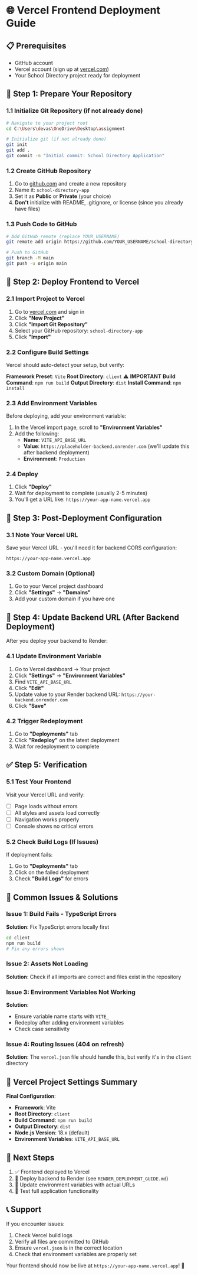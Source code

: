 # 🌐 Vercel Frontend Deployment Guide

## 📋 **Prerequisites**
- GitHub account
- Vercel account (sign up at [vercel.com](https://vercel.com))
- Your School Directory project ready for deployment

## 🚀 **Step 1: Prepare Your Repository**

### 1.1 Initialize Git Repository (if not already done)
```bash
# Navigate to your project root
cd C:\Users\devas\OneDrive\Desktop\assignment

# Initialize git (if not already done)
git init
git add .
git commit -m "Initial commit: School Directory Application"
```

### 1.2 Create GitHub Repository
1. Go to [github.com](https://github.com) and create a new repository
2. Name it: `school-directory-app`
3. Set it as **Public** or **Private** (your choice)
4. **Don't** initialize with README, .gitignore, or license (since you already have files)

### 1.3 Push Code to GitHub
```bash
# Add GitHub remote (replace YOUR_USERNAME)
git remote add origin https://github.com/YOUR_USERNAME/school-directory-app.git

# Push to GitHub
git branch -M main
git push -u origin main
```

## 🎯 **Step 2: Deploy Frontend to Vercel**

### 2.1 Import Project to Vercel
1. Go to [vercel.com](https://vercel.com) and sign in
2. Click **"New Project"**
3. Click **"Import Git Repository"**
4. Select your GitHub repository: `school-directory-app`
5. Click **"Import"**

### 2.2 Configure Build Settings
Vercel should auto-detect your setup, but verify:

**Framework Preset**: `Vite`
**Root Directory**: `client` ⚠️ **IMPORTANT**
**Build Command**: `npm run build`
**Output Directory**: `dist`
**Install Command**: `npm install`

### 2.3 Add Environment Variables
Before deploying, add your environment variable:

1. In the Vercel import page, scroll to **"Environment Variables"**
2. Add the following:
   - **Name**: `VITE_API_BASE_URL`
   - **Value**: `https://placeholder-backend.onrender.com` (we'll update this after backend deployment)
   - **Environment**: `Production`

### 2.4 Deploy
1. Click **"Deploy"**
2. Wait for deployment to complete (usually 2-5 minutes)
3. You'll get a URL like: `https://your-app-name.vercel.app`

## 📝 **Step 3: Post-Deployment Configuration**

### 3.1 Note Your Vercel URL
Save your Vercel URL - you'll need it for backend CORS configuration:
```
https://your-app-name.vercel.app
```

### 3.2 Custom Domain (Optional)
1. Go to your Vercel project dashboard
2. Click **"Settings"** → **"Domains"**
3. Add your custom domain if you have one

## 🔧 **Step 4: Update Backend URL (After Backend Deployment)**

After you deploy your backend to Render:

### 4.1 Update Environment Variable
1. Go to Vercel dashboard → Your project
2. Click **"Settings"** → **"Environment Variables"**
3. Find `VITE_API_BASE_URL`
4. Click **"Edit"**
5. Update value to your Render backend URL: `https://your-backend.onrender.com`
6. Click **"Save"**

### 4.2 Trigger Redeployment
1. Go to **"Deployments"** tab
2. Click **"Redeploy"** on the latest deployment
3. Wait for redeployment to complete

## ✅ **Step 5: Verification**

### 5.1 Test Your Frontend
Visit your Vercel URL and verify:
- [ ] Page loads without errors
- [ ] All styles and assets load correctly
- [ ] Navigation works properly
- [ ] Console shows no critical errors

### 5.2 Check Build Logs (If Issues)
If deployment fails:
1. Go to **"Deployments"** tab
2. Click on the failed deployment
3. Check **"Build Logs"** for errors

## 🐛 **Common Issues & Solutions**

### Issue 1: Build Fails - TypeScript Errors
**Solution**: Fix TypeScript errors locally first
```bash
cd client
npm run build
# Fix any errors shown
```

### Issue 2: Assets Not Loading
**Solution**: Check if all imports are correct and files exist in the repository

### Issue 3: Environment Variables Not Working
**Solution**: 
- Ensure variable name starts with `VITE_`
- Redeploy after adding environment variables
- Check case sensitivity

### Issue 4: Routing Issues (404 on refresh)
**Solution**: The `vercel.json` file should handle this, but verify it's in the `client` directory

## 🎯 **Vercel Project Settings Summary**

**Final Configuration**:
- **Framework**: Vite
- **Root Directory**: `client`
- **Build Command**: `npm run build`
- **Output Directory**: `dist`
- **Node.js Version**: 18.x (default)
- **Environment Variables**: `VITE_API_BASE_URL`

## 🔗 **Next Steps**
1. ✅ Frontend deployed to Vercel
2. 🔄 Deploy backend to Render (see `RENDER_DEPLOYMENT_GUIDE.md`)
3. 🔄 Update environment variables with actual URLs
4. 🔄 Test full application functionality

## 📞 **Support**
If you encounter issues:
1. Check Vercel build logs
2. Verify all files are committed to GitHub
3. Ensure `vercel.json` is in the correct location
4. Check that environment variables are properly set

Your frontend should now be live at `https://your-app-name.vercel.app`! 🎉
